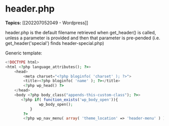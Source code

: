 # header.php
**Topics:** [[202207052049 - Wordpress]]

header.php is the default filename retrieved when get_header() is called, unless a parameter is provided and then that parameter is pre-pended (i.e. get_header('special') finds header-special.php)

Generic template:

```php
<!DOCTYPE html>
<html <?php language_attributes(); ?>>
	<head>
		<meta charset="<?php bloginfo( 'charset' ); ?>">
		<title><?php bloginfo( 'name' ); ?></title>
		<?php wp_head() ?>
	</head>
	<body <?php body_class("appends-this-custom-class"); ?>> 
	   <?php if( function_exists('wp_body_open')){
			   wp_body_open();
		   }
		?>
		<?php wp_nav_menu( array( 'theme_location' => 'header-menu' ) ); ?>
```